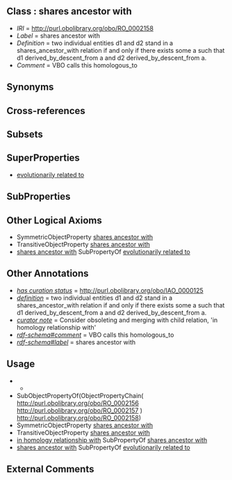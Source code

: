 
## Class : shares ancestor with

 * *IRI* = http://purl.obolibrary.org/obo/RO_0002158
 * *Label* = shares ancestor with
 * *Definition* = two individual entities d1 and d2 stand in a shares_ancestor_with relation if and only if there exists some a such that d1 derived_by_descent_from a and d2 derived_by_descent_from a.
 * *Comment* = VBO calls this homologous_to

## Synonyms


## Cross-references


## Subsets


## SuperProperties

 * [evolutionarily related to](../../RO/20/RO_0002320.md)

## SubProperties


## Other Logical Axioms

 * SymmetricObjectProperty [shares ancestor with](../../RO/58/RO_0002158.md)
 * TransitiveObjectProperty [shares ancestor with](../../RO/58/RO_0002158.md)
 * [shares ancestor with](../../RO/58/RO_0002158.md) SubPropertyOf [evolutionarily related to](../../RO/20/RO_0002320.md)

## Other Annotations

 * *[has curation status](../../IAO/14/IAO_0000114.md)* = http://purl.obolibrary.org/obo/IAO_0000125
 * *[definition](../../IAO/15/IAO_0000115.md)* = two individual entities d1 and d2 stand in a shares_ancestor_with relation if and only if there exists some a such that d1 derived_by_descent_from a and d2 derived_by_descent_from a.
 * *[curator note](../../IAO/32/IAO_0000232.md)* = Consider obsoleting and merging with child relation, 'in homology relationship with'
 * *[rdf-schema#comment](../../nt/rdf-schema#comment.md)* = VBO calls this homologous_to
 * *[rdf-schema#label](../../el/rdf-schema#label.md)* = shares ancestor with

## Usage

 * -
 * SubObjectPropertyOf(ObjectPropertyChain( <http://purl.obolibrary.org/obo/RO_0002156> <http://purl.obolibrary.org/obo/RO_0002157> ) <http://purl.obolibrary.org/obo/RO_0002158>)
 * SymmetricObjectProperty [shares ancestor with](../../RO/58/RO_0002158.md)
 * TransitiveObjectProperty [shares ancestor with](../../RO/58/RO_0002158.md)
 * [in homology relationship with](../../RO/01/RO_HOM0000001.md) SubPropertyOf [shares ancestor with](../../RO/58/RO_0002158.md)
 * [shares ancestor with](../../RO/58/RO_0002158.md) SubPropertyOf [evolutionarily related to](../../RO/20/RO_0002320.md)

## External Comments

